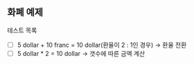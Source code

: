 화폐 예제
----------------

테스트 목록
- [ ] 5 dollar + 10 franc = 10 dollar(환율이 2 : 1인 경우) ->  환율 전환
- [ ] 5 dollar * 2 = 10 dollar -> 갯수에 따른 금액 계산
